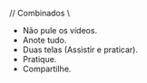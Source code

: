 
// Combinados \\

- Não pule os vídeos.
- Anote tudo.
- Duas telas (Assistir e praticar).
- Pratique.
- Compartilhe.
